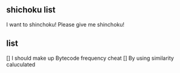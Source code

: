 ## shichoku list
I want to shinchoku! Please give me shinchoku!

## list
[] I should make up Bytecode frequency cheat 
[] By using similarity caluculated


